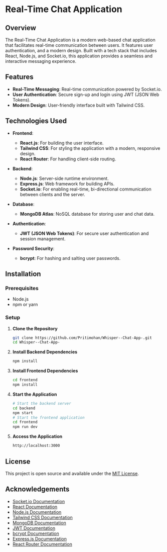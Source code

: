 # Real-Time Chat Application

## Overview

The Real-Time Chat Application is a modern web-based chat application that facilitates real-time communication between users. It features user authentication, and a modern design. Built with a tech stack that includes React, Node.js, and Socket.io, this application provides a seamless and interactive messaging experience.

## Features

- **Real-Time Messaging**: Real-time communication powered by Socket.io.
- **User Authentication**: Secure sign-up and login using JWT (JSON Web Tokens).
- **Modern Design**: User-friendly interface built with Tailwind CSS.

## Technologies Used

- **Frontend**:
  - **React.js**: For building the user interface.
  - **Tailwind CSS**: For styling the application with a modern, responsive design.
  - **React Router**: For handling client-side routing.

- **Backend**:
  - **Node.js**: Server-side runtime environment.
  - **Express.js**: Web framework for building APIs.
  - **Socket.io**: For enabling real-time, bi-directional communication between clients and the server.

- **Database**:
  - **MongoDB Atlas**: NoSQL database for storing user and chat data.

- **Authentication**:
  - **JWT (JSON Web Tokens)**: For secure user authentication and session management.

- **Password Security**:
  - **bcrypt**: For hashing and salting user passwords.

## Installation

### Prerequisites

- Node.js
- npm or yarn

### Setup

1. **Clone the Repository**
   ```bash
   git clone https://github.com/Pritimohan/Whisper--Chat-App-.git
   cd Whisper--Chat-App-

2. **Install Backend Dependencies**
    ```bash
    npm install

3. **Install Frontend Dependencies**
    ```bash
    cd frontend
    npm install

4. **Start the Application**
    ```bash
    # Start the backend server
    cd backend
    npm start
    # Start the frontend application
    cd frontend
    npm run dev

5. **Access the Application**
    ```bash
    http://localhost:3000

## License

This project is open source and available under the [MIT License](LICENSE).

## Acknowledgements

- [Socket.io Documentation](https://socket.io/docs/)
- [React Documentation](https://reactjs.org/docs/getting-started.html)
- [Node.js Documentation](https://nodejs.org/en/docs/)
- [Tailwind CSS Documentation](https://tailwindcss.com/docs)
- [MongoDB Documentation](https://docs.mongodb.com/)
- [JWT Documentation](https://jwt.io/introduction/)
- [bcrypt Documentation](https://www.npmjs.com/package/bcrypt)
- [Express.js Documentation](https://expressjs.com/en/5x/api.html)
- [React Router Documentation](https://reactrouter.com/web/guides/quick-start)
```


